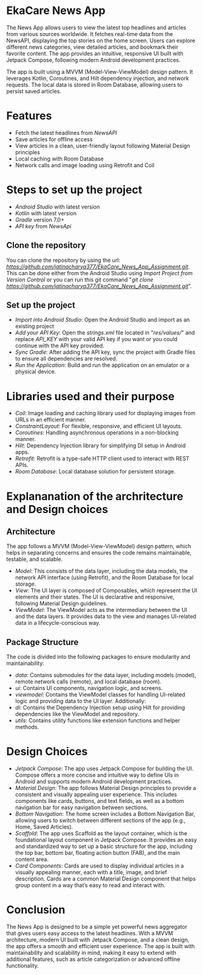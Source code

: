 # EkaCare News App
The News App allows users to view the latest top headlines and articles from various sources worldwide. It fetches real-time data from the NewsAPI, displaying the top stories on the home screen. Users can explore different news categories, view detailed articles, and bookmark their favorite content. The app provides an intuitive, responsive UI built with 
Jetpack Compose, following modern Android development practices.

The app is built using a MVVM (Model-View-ViewModel) design pattern. It leverages Kotlin, Coroutines, and Hilt dependency injection, and network requests. The local data is stored in Room Database, allowing users to persist saved articles.
# Features
- Fetch the latest headlines from *NewsAPI*
- Save articles for offline access
- View articles in a clean, user-friendly layout following Material Design principles
- Local caching with Room Database
- Network calls and image loading using Retrofit and Coil
# Steps to set up the project
- *Android Studio* with latest version
- *Kotlin* with latest version
- *Gradle* version 7.0+
- *API key* from *NewsApi*
## Clone the repository
You can clone the repository by using the url: *https://github.com/jatinacharya377/EkaCare_News_App_Assignment.git*. This can be done either from the Android Studio using *Import Project from Version Control* or you can run this git command "*git clone https://github.com/jatinacharya377/EkaCare_News_App_Assignment.git*".
## Set up the project
- *Import into Android Studio*: Open the Android Studio and import as an existing project
- *Add your API Key*: Open the *strings.xml* file located in "*res/values/*" and replace *API_KEY* with your valid API key if you want or you could continue with the API key provided.
- *Sync Gradle*: After adding the API key, sync the project with Gradle files to ensure all dependencies are resolved.
- *Run the Application*: Build and run the application on an emulator or a physical device.
# Libraries used and their purpose
- *Coil*: Image loading and caching library used for displaying images from URLs in an efficient manner.
- *ConstraintLayout*: For flexible, responsive, and efficient UI layouts.
- *Coroutines*: Handling asynchronous operations in a non-blocking manner.
- *Hilt*: Dependency Injection library for simplifying DI setup in Android apps.
- *Retrofit*: Retrofit is a type-safe HTTP client used to interact with REST APIs.
- *Room Database*: Local database solution for persistent storage.
# Explananation of the archritecture and Design choices
## Architecture
The app follows a MVVM (Model-View-ViewModel) design pattern, which helps in separating concerns and ensures the code remains maintainable, testable, and scalable.
- *Model*: This consists of the data layer, including the data models, the network API interface (using Retrofit), and the Room Database for local storage.
- *View*: The UI layer is composed of Composables, which represent the UI elements and their states. The UI is declarative and responsive, following Material Design guidelines.
- *ViewModel*: The ViewModel acts as the intermediary between the UI and the data layers. It provides data to the view and manages UI-related data in a lifecycle-conscious way.
## Package Structure
The code is divided into the following packages to ensure modularity and maintainability:
- *data*: Contains submodules for the data layer, including models (model), remote network calls (remote), and local database (room).
- *ui*: Contains UI components, navigation logic, and screens.
- *viewmodel*: Contains the ViewModel classes for handling UI-related logic and providing data to the UI layer.
Additionally:
- *di*: Contains the Dependency Injection setup using Hilt for providing dependencies like the ViewModel and repository.
- *utils*: Contains utility functions like extension functions and helper methods.
# Design Choices
- *Jetpack Compose*: The app uses Jetpack Compose for building the UI. Compose offers a more concise and intuitive way to define UIs in Android and supports modern Android development practices.
- *Material Design*: The app follows Material Design principles to provide a consistent and visually appealing user experience. This includes components like cards, buttons, and text fields, as well as a bottom navigation bar for easy navigation between sections.
- *Bottom Navigation*: The home screen includes a Bottom Navigation Bar, allowing users to switch between different sections of the app (e.g., Home, Saved Articles).
- *Scaffold*: The app uses Scaffold as the layout container, which is the foundational layout component in Jetpack Compose. It provides an easy and standardized way to set up a basic structure for the app, including the top bar, bottom bar, floating action button (FAB), and the main content area.
- *Card Components*: Cards are used to display individual articles in a visually appealing manner, each with a title, image, and brief description. Cards are a common Material Design component that helps group content in a way that’s easy to read and interact with.
# Conclusion
The News App is designed to be a simple yet powerful news aggregator that gives users easy access to the latest headlines. With a MVVM architecture, modern UI built with Jetpack Compose, and a clean design, the app offers a smooth and efficient user experience. The app is built with maintainability and scalability in mind, making it easy to extend 
with additional features, such as article categorization or advanced offline functionality.
